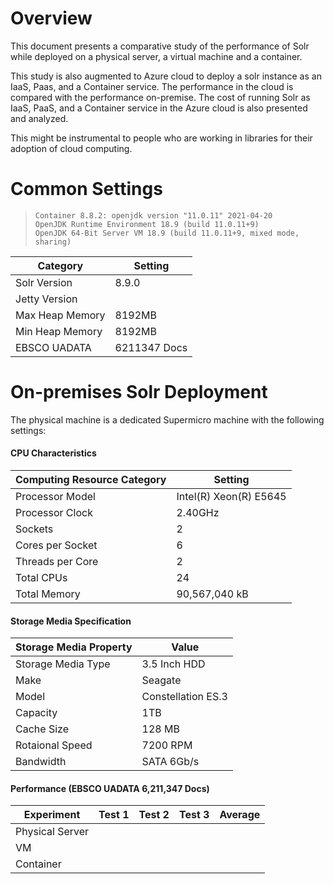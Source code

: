 # Overview

This document presents a comparative study of the performance of Solr while deployed on 
a physical server, a virtual machine and a container. 

This study is also augmented to Azure cloud to deploy a solr instance as an IaaS, Paas, and
a Container service. The performance in the cloud is compared with the performance on-premise.
The cost of running Solr as IaaS, PaaS, and a Container service in the Azure cloud is also 
presented and analyzed.

This might be instrumental to people who are working in libraries for their adoption of 
cloud computing. 

# Common Settings

>```
>Container 8.8.2: openjdk version "11.0.11" 2021-04-20
>OpenJDK Runtime Environment 18.9 (build 11.0.11+9)
>OpenJDK 64-Bit Server VM 18.9 (build 11.0.11+9, mixed mode, sharing)
>```

| Category | Setting |
| --- | --- |
| Solr Version | 8.9.0 |
| Jetty Version | |
| Max Heap Memory | 8192MB |
| Min Heap Memory | 8192MB |
| EBSCO UADATA    | 6211347 Docs|

 
# On-premises Solr Deployment

The physical machine is a dedicated Supermicro machine with the following settings:

#### CPU Characteristics

| Computing Resource Category | Setting |            
|---|---|
| Processor Model | Intel(R) Xeon(R) E5645 |        
| Processor Clock   | 2.40GHz |                     
| Sockets           | 2 |                           
| Cores per Socket  | 6 |                            
| Threads per Core  | 2 |                          
| Total CPUs        | 24 |                          
| Total Memory      | 90,567,040 kB |              


#### Storage Media Specification

  | Storage Media Property | Value |
  | --- | --- |
  | Storage Media Type |  3.5 Inch HDD |
  | Make | Seagate |
  | Model |  Constellation ES.3 |
  | Capacity | 1TB |
  | Cache Size | 128 MB |
  | Rotaional Speed | 7200 RPM |
  | Bandwidth | SATA 6Gb/s | 
  
#### Performance (EBSCO UADATA 6,211,347 Docs)

| Experiment  | Test 1  | Test 2 | Test 3 | Average |
|---|---|---|---|---|
|Physical Server | | | |
|VM | | | |
|Container| | | |

